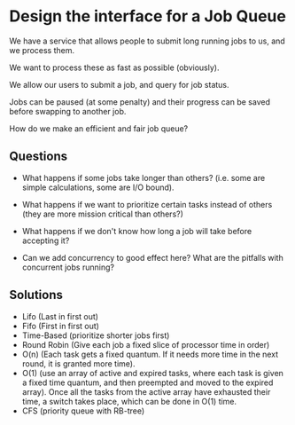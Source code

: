 # Design the interface for a Job Queue

We have a service that allows people to submit long running jobs to us,
and we process them.

We want to process these as fast as possible (obviously).

We allow our users to submit a job, and query for job status.

Jobs can be paused (at some penalty) and their progress can be saved
before swapping to another job.

How do we make an efficient and fair job queue?

## Questions

- What happens if some jobs take longer than others? (i.e. some are simple
  calculations, some are I/O bound).

- What happens if we want to prioritize certain tasks instead of others
  (they are more mission critical than others?)

- What happens if we don't know how long a job will take before
  accepting it?

- Can we add concurrency to good effect here? What are the pitfalls with
  concurrent jobs running?

## Solutions

- Lifo (Last in first out)
- Fifo (First in first out)
- Time-Based (prioritize shorter jobs first)
- Round Robin (Give each job a fixed slice of processor time in order)
- O(n) (Each task gets a fixed quantum. If it needs more time in the
  next round, it is granted more time).
- O(1) (use an array of active and expired tasks, where each task is
  given a fixed time quantum, and then preempted and moved to the
  expired array). Once all the tasks from the active array have
  exhausted their time, a switch takes place, which can be done in O(1)
  time.
- CFS (priority queue with RB-tree)
